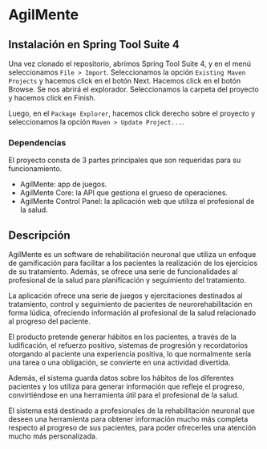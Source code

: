 # AgilMente

## Instalación en Spring Tool Suite 4

Una vez clonado el repositorio, abrimos Spring Tool Suite 4, y en el menú seleccionamos `File > Import`. Seleccionamos la opción `Existing Maven Projects` y hacemos click en el botón Next. Hacemos click en el botón Browse. Se nos abrirá el explorador. Seleccionamos la carpeta del proyecto y hacemos click en Finish.

Luego, en el `Package Explorer`, hacemos click derecho sobre el proyecto y seleccionamos la opción `Maven > Update Project...`.

### Dependencias

El proyecto consta de 3 partes principales que son requeridas para su funcionamiento.

- AgilMente: app de juegos.
- AgilMente Core: la API que gestiona el grueso de operaciones.
- AgilMente Control Panel: la aplicación web que utiliza el profesional de la salud.

## Descripción 

AgilMente es un software de rehabilitación neuronal que utiliza un enfoque de gamificación para facilitar a los pacientes la realización de los ejercicios de su tratamiento. Además, se ofrece una serie de funcionalidades al profesional de la salud para planificación y seguimiento del tratamiento. 

La aplicación ofrece una serie de juegos y ejercitaciones destinados al tratamiento, control y seguimiento de pacientes de neurorehabilitación en forma lúdica, ofreciendo información al profesional de la salud relacionado al progreso del paciente. 

El producto pretende generar hábitos en los pacientes, a través de la ludificación, el refuerzo positivo, sistemas de progresión y recordatorios otorgando al paciente una experiencia positiva, lo que normalmente sería una tarea o una obligación, se convierte en una actividad divertida. 

Además, el sistema guarda datos sobre los hábitos de los diferentes pacientes y los utiliza para generar información que refleje el progreso, convirtiéndose en una herramienta útil para el profesional de la salud. 

El sistema está destinado a profesionales de la rehabilitación neuronal que deseen una herramienta para obtener información mucho más completa respecto al progreso de sus pacientes, para poder ofrecerles una atención mucho más personalizada.
